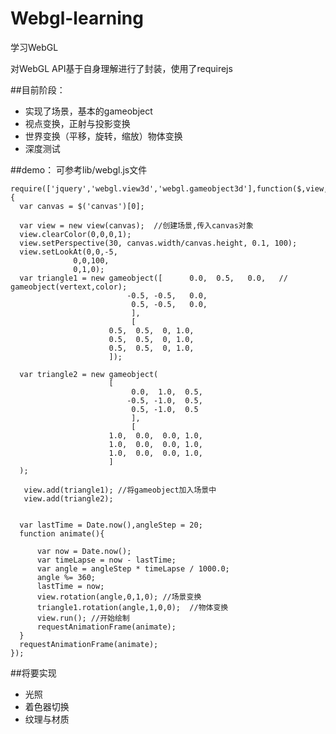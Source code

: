 # Webgl-learning
学习WebGL

对WebGL API基于自身理解进行了封装，使用了requirejs

##目前阶段：
* 实现了场景，基本的gameobject
* 视点变换，正射与投影变换
* 世界变换（平移，旋转，缩放）物体变换
* 深度测试


##demo：
可参考lib/webgl.js文件

    require(['jquery','webgl.view3d','webgl.gameobject3d'],function($,view,gameobject){ 
      var canvas = $('canvas')[0];
  
      var view = new view(canvas);  //创建场景,传入canvas对象
      view.clearColor(0,0,0,1);
      view.setPerspective(30, canvas.width/canvas.height, 0.1, 100);
      view.setLookAt(0,0,-5,
                  0,0,100,
                  0,1,0);
      var triangle1 = new gameobject([      0.0,  0.5,   0.0,   // gameobject(vertext,color);
                              -0.5, -0.5,   0.0,
                               0.5, -0.5,   0.0,
                               ],
                               [
                          0.5,  0.5,  0, 1.0,
                          0.5,  0.5,  0, 1.0,
                          0.5,  0.5,  0, 1.0,
                          ]);
  
      var triangle2 = new gameobject(
                          [   
                               0.0,  1.0,  0.5,  
                              -0.5, -1.0,  0.5,
                               0.5, -1.0,  0.5
                               ],
                               [
                          1.0,  0.0,  0.0, 1.0,
                          1.0,  0.0,  0.0, 1.0,
                          1.0,  0.0,  0.0, 1.0,
                          ]
      );
  
       view.add(triangle1); //将gameobject加入场景中
       view.add(triangle2);
  
  
      var lastTime = Date.now(),angleStep = 20;
      function animate(){
  
          var now = Date.now();
          var timeLapse = now - lastTime;
          var angle = angleStep * timeLapse / 1000.0;
          angle %= 360;
          lastTime = now;
          view.rotation(angle,0,1,0); //场景变换
          triangle1.rotation(angle,1,0,0);  //物体变换
          view.run(); //开始绘制
          requestAnimationFrame(animate);
      }
      requestAnimationFrame(animate);
    });

##将要实现
* 光照
* 着色器切换
* 纹理与材质


